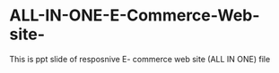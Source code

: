 # ALL-IN-ONE-E-Commerce-Web-site-
This is ppt slide of resposnive E- commerce web site (ALL IN ONE) file
